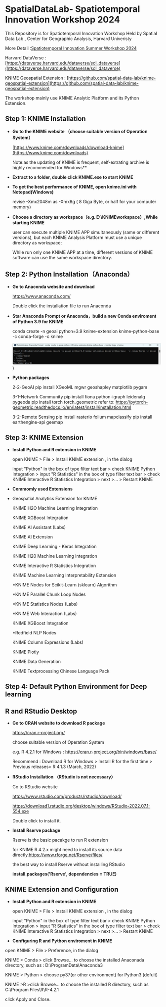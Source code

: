 # SpatialDataLab- Spatiotemporal Innovation Workshop  2024

This Repository is for Spatiotemporal Innovation Workshop Held by Spatial Data Lab , Center for Geographic Analysis, Harvard Univeristy

More Detail :[Spatiotemporal Innovation Summer Workshop 2024](https://sdl.gis.harvard.edu/event/summer-workshop-spatiotemporal-innovation-2024)

Harvard DataVerse : [https://dataverse.harvard.edu/dataverse/sdl_dataverse](https://dataverse.harvard.edu/dataverse/sdl_dataverse)

KNIME Geospatial Extension : [https://github.com/spatial-data-lab/knime-geospatial-extension](https://github.com/spatial-data-lab/knime-geospatial-extension)

The workshop mainly use KNIME Analytic Platform and its Python Extension.

## Step 1: KNIME Installation

- **Go to the KNIME website （choose suitable version of Operation System）**

  [https://www.knime.com/downloads/download-knime](https://www.knime.com/downloads)

  Note:as the updating of KNIME is frequent, self-extrating archive is highly recommended for Windows**

- **Extract to a folder, double click KNIME.exe to start KNIME**

- **To get the best performance of KNIME, open knime.ini with Notepad(Windows)**

  revise -Xmx2048m  as -Xmx8g  ( 8 Giga Byte, or half for your computer memory)

- **Choose a directory as workspace（e.g. E:\KNIMEworkspace）,While starting KNIME**

    user can execute multiple KNIME APP simultaneously (same or different versions), but each KNIME Analysis Platform must use a unique directory as workspace;
    
    While run only one KNIME APP at a time, different versions of KNIME software can use the same workspace directory.
  

## Step 2:  Python Installation（Anaconda）

- **Go to Anaconda website and download**

  https://www.anaconda.com/ 

  Double click the installation file to run Anaconda

- **Star Anaconda Prompt or Anaconda，build a new Conda enviroment  of Python 3.9 for KNIME**

  conda create -n geoai python=3.9 knime-extension knime-python-base  -c conda-forge -c knime

  ![Screenshot](https://github.com/UrbanGISer/SpatialDataLab/blob/main/SIW2024/Ref/KNIME-Python-new.png
))


- **Python packages**
    
    2-2-GeoAI
    pip install XGeoML mgwr geoshapley matplotlib  pygam 

    3-1-Network Community
    pip install  fiona python-igraph leidenalg pygeoda
    pip install torch torch_geometric
    refer to: https://pytorch-geometric.readthedocs.io/en/latest/install/installation.html
  
    3-2-Remote Sensing
    pip install  rasterio folium mapclassify
    pip install earthengine-api geemap


##  Step 3: KNIME Extension 
- **Install Python and R extension in KNIME**

  open KNIME > File > Install KNIME extension , in the dialog
    
  input "Python" in the box of  type filter text bar  > check KNIME Python Integration > input "R Statistics" in the box of  type filter text bar  > check KNIME Interactive R Statistics Integration > next >... > Restart KNIME

- **Commomly used Extensions**
- 
    Geospatial Analytics Extension for KNIME
  
    KNIME H2O Machine Learning Integration
  
    KNIME XGBoost Integration
  
    KNIME Al Assistant (Labs)
  
    KNIME Al Extension
  
    KNlME Deep Learning - Keras Integration
  
    KNIME H20 Machine Learning Integration
  
    KNlME Interactive R Statistics Integration
  
    KNlME Machine Learning Interpretability Extension
  
    *KNIME Nodes for Scikit-Learn (sklearn) Algorithm
  
    *KNIME Parallel Chunk Loop Nodes
  
    *KNIME Statistics Nodes (Labs)
  
    *KNIME Web Interaction (Labs)
  
    KNIME XGBoost Integration
  
    *Redfield NLP Nodes
  
    KNIME Column Expressions (Labs)
  
    KNIME Plotly
  
    KNIME Data Generation
  
    KNlME Textprocessing Chinese Language Pack
  
##  Step 4: Default Python Environment for Deep learning



## R and RStudio Desktop 
- **Go to CRAN website to download R package**

  https://cran.r-project.org/
  
  choose suitable version of Operation System
  
  e.g. R 4.2.1 for Windows :  https://cran.r-project.org/bin/windows/base/
  
  Recommend : Download R for Windows > Install R for the first time > Previous releases>  R 4.1.3 (March, 2022)

- **RStudio Installation （RStudio is not necessary）**

  Go to RStudio website 
  
  https://www.rstudio.com/products/rstudio/download/
  
  https://download1.rstudio.org/desktop/windows/RStudio-2022.07.1-554.exe
  
  Double click to install it.
  
- **Install Rserve package**

  Rserve is the basic pacakge to run R extension 
  
  for KNIME R 4.2.x might need to install its source data directly.https://www.rforge.net/Rserve/files/
  
  the best way to install Rserve without installing RStudio
  
  **install.packages('Rserve', dependencies = TRUE)**



##  KNIME Extension and Configuration

- **Install Python and R extension in KNIME**

  open KNIME > File > Install KNIME extension , in the dialog
    
  input "Python" in the box of  type filter text bar  > check KNIME Python Integration > input "R Statistics" in the box of  type filter text bar  > check KNIME Interactive R Statistics Integration > next >... > Restart KNIME
 
 - **Configuring R and Python enviroment in KNIME**
 
  open KNIME > File > Preference, in the dialog
  
  KNIME > Conda > click Browse... to choose the installed Anaconada directory, such as : D:\ProgramData\Anaconda3
  
  KNIME > Python > choose py37(or other environment) for Python3 (defult)
  
  KNIME >R >click Browse... to choose the installed R directory, such as C:\Program Files\R\R-4.2.1
  
  click Apply and Close.
 
 
